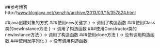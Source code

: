 ##参考博客http://www.blogjava.net/kenzhh/archive/2013/03/15/357824.html

##java创建对象的方式
###使用new关键字	                    } → 调用了构造函数
###使用Class类的newInstance方法	        } → 调用了构造函数
###使用Constructor类的newInstance方法	} → 调用了构造函数
###使用clone方法	                    } → 没有调用构造函数
###使用反序列化	                        } → 没有调用构造函数